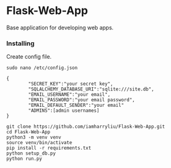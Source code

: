 # Flask-Web-App
Base application for developing web apps.

### Installing
Create config file.
```
sudo nano /etc/config.json
```
```
{
        "SECRET_KEY":"your secret key",
        "SQLALCHEMY_DATABASE_URI":"sqlite:///site.db",
        "EMAIL_USERNAME":"your email",
        "EMAIL_PASSWORD":"your email password",
        "EMAIL_DEFAULT_SENDER":"your email"
        "ADMINS":[admin usernames]
}
```
```
git clone https://github.com/iamharryliu/Flask-Web-App.git
cd Flask-Web-App
python3 -m venv venv
source venv/bin/activate
pip install -r requirements.txt
python setup_db.py
python run.py
```
